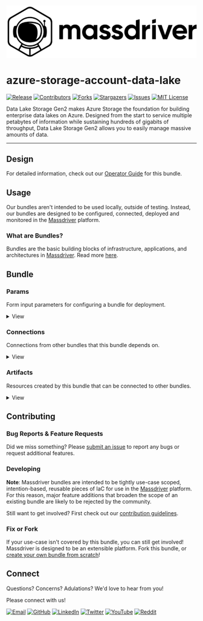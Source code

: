 [![Massdriver][logo]][website]

# azure-storage-account-data-lake

[![Release][release_shield]][release_url]
[![Contributors][contributors_shield]][contributors_url]
[![Forks][forks_shield]][forks_url]
[![Stargazers][stars_shield]][stars_url]
[![Issues][issues_shield]][issues_url]
[![MIT License][license_shield]][license_url]


Data Lake Storage Gen2 makes Azure Storage the foundation for building enterprise data lakes on Azure. Designed from the start to service multiple petabytes of information while sustaining hundreds of gigabits of throughput, Data Lake Storage Gen2 allows you to easily manage massive amounts of data.


---

## Design

For detailed information, check out our [Operator Guide](operator.md) for this bundle.

## Usage

Our bundles aren't intended to be used locally, outside of testing. Instead, our bundles are designed to be configured, connected, deployed and monitored in the [Massdriver][website] platform.

### What are Bundles?

Bundles are the basic building blocks of infrastructure, applications, and architectures in [Massdriver][website]. Read more [here](https://docs.massdriver.cloud/concepts/bundles).

## Bundle

### Params

Form input parameters for configuring a bundle for deployment.

<details>
<summary>View</summary>

<!-- PARAMS:START -->

**Params coming soon**

<!-- PARAMS:END -->

</details>

### Connections

Connections from other bundles that this bundle depends on.

<details>
<summary>View</summary>

<!-- CONNECTIONS:START -->

**Connections coming soon**

<!-- CONNECTIONS:END -->

</details>

### Artifacts

Resources created by this bundle that can be connected to other bundles.

<details>
<summary>View</summary>

<!-- ARTIFACTS:START -->

**Artifacts coming soon**

<!-- ARTIFACTS:END -->

</details>

## Contributing

<!-- CONTRIBUTING:START -->

### Bug Reports & Feature Requests

Did we miss something? Please [submit an issue](https://github.com/massdriver-cloud/azure-storage-account-data-lake/issues) to report any bugs or request additional features.

### Developing

**Note**: Massdriver bundles are intended to be tightly use-case scoped, intention-based, reusable pieces of IaC for use in the [Massdriver][website] platform. For this reason, major feature additions that broaden the scope of an existing bundle are likely to be rejected by the community.

Still want to get involved? First check out our [contribution guidelines](https://docs.massdriver.cloud/bundles/contributing).

### Fix or Fork

If your use-case isn't covered by this bundle, you can still get involved! Massdriver is designed to be an extensible platform. Fork this bundle, or [create your own bundle from scratch](https://docs.massdriver.cloud/bundles/development)!

<!-- CONTRIBUTING:END -->

## Connect

<!-- CONNECT:START -->

Questions? Concerns? Adulations? We'd love to hear from you!

Please connect with us!

[![Email][email_shield]][email_url]
[![GitHub][github_shield]][github_url]
[![LinkedIn][linkedin_shield]][linkedin_url]
[![Twitter][twitter_shield]][twitter_url]
[![YouTube][youtube_shield]][youtube_url]
[![Reddit][reddit_shield]][reddit_url]

<!-- markdownlint-disable -->

[logo]: https://raw.githubusercontent.com/massdriver-cloud/docs/main/static/img/logo-with-logotype-horizontal-400x110.svg
[docs]: https://docs.massdriver.cloud/?utm_source=github&utm_medium=readme&utm_campaign=azure-storage-account-data-lake&utm_content=docs
[website]: https://www.massdriver.cloud/?utm_source=github&utm_medium=readme&utm_campaign=azure-storage-account-data-lake&utm_content=website
[github]: https://github.com/massdriver-cloud?utm_source=github&utm_medium=readme&utm_campaign=azure-storage-account-data-lake&utm_content=github
[slack]: https://massdriverworkspace.slack.com/?utm_source=github&utm_medium=readme&utm_campaign=azure-storage-account-data-lake&utm_content=slack
[linkedin]: https://www.linkedin.com/company/massdriver/?utm_source=github&utm_medium=readme&utm_campaign=azure-storage-account-data-lake&utm_content=linkedin



[contributors_shield]: https://img.shields.io/github/contributors/massdriver-cloud/azure-storage-account-data-lake.svg?style=for-the-badge
[contributors_url]: https://github.com/massdriver-cloud/azure-storage-account-data-lake/graphs/contributors
[forks_shield]: https://img.shields.io/github/forks/massdriver-cloud/azure-storage-account-data-lake.svg?style=for-the-badge
[forks_url]: https://github.com/massdriver-cloud/azure-storage-account-data-lake/network/members
[stars_shield]: https://img.shields.io/github/stars/massdriver-cloud/azure-storage-account-data-lake.svg?style=for-the-badge
[stars_url]: https://github.com/massdriver-cloud/azure-storage-account-data-lake/stargazers
[issues_shield]: https://img.shields.io/github/issues/massdriver-cloud/azure-storage-account-data-lake.svg?style=for-the-badge
[issues_url]: https://github.com/massdriver-cloud/azure-storage-account-data-lake/issues
[release_url]: https://github.com/massdriver-cloud/azure-storage-account-data-lake/releases/latest
[release_shield]: https://img.shields.io/github/release/massdriver-cloud/azure-storage-account-data-lake.svg?style=for-the-badge
[license_shield]: https://img.shields.io/github/license/massdriver-cloud/azure-storage-account-data-lake.svg?style=for-the-badge
[license_url]: https://github.com/massdriver-cloud/azure-storage-account-data-lake/blob/main/LICENSE


[email_url]: mailto:support@massdriver.cloud
[email_shield]: https://img.shields.io/badge/email-Massdriver-black.svg?style=for-the-badge&logo=mail.ru&color=000000
[github_url]: mailto:support@massdriver.cloud
[github_shield]: https://img.shields.io/badge/follow-Github-black.svg?style=for-the-badge&logo=github&color=181717
[linkedin_url]: https://linkedin.com/in/massdriver-cloud
[linkedin_shield]: https://img.shields.io/badge/follow-LinkedIn-black.svg?style=for-the-badge&logo=linkedin&color=0A66C2
[twitter_url]: https://twitter.com/massdriver?utm_source=github&utm_medium=readme&utm_campaign=azure-storage-account-data-lake&utm_content=twitter
[twitter_shield]: https://img.shields.io/badge/follow-Twitter-black.svg?style=for-the-badge&logo=twitter&color=1DA1F2
[discourse_url]: https://community.massdriver.cloud?utm_source=github&utm_medium=readme&utm_campaign=azure-storage-account-data-lake&utm_content=discourse
[discourse_shield]: https://img.shields.io/badge/join-Discourse-black.svg?style=for-the-badge&logo=discourse&color=000000
[youtube_url]: https://www.youtube.com/channel/UCfj8P7MJcdlem2DJpvymtaQ
[youtube_shield]: https://img.shields.io/badge/subscribe-Youtube-black.svg?style=for-the-badge&logo=youtube&color=FF0000
[reddit_url]: https://www.reddit.com/r/massdriver
[reddit_shield]: https://img.shields.io/badge/subscribe-Reddit-black.svg?style=for-the-badge&logo=reddit&color=FF4500

<!-- markdownlint-restore -->

<!-- CONNECT:END -->
